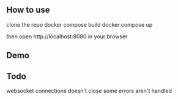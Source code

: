 ## How to use
clone the repo
docker compose build
docker compose up

then open http://localhost:8080 in your browser

## Demo

## Todo

websocket connections doesn't close
some errors aren't handled
